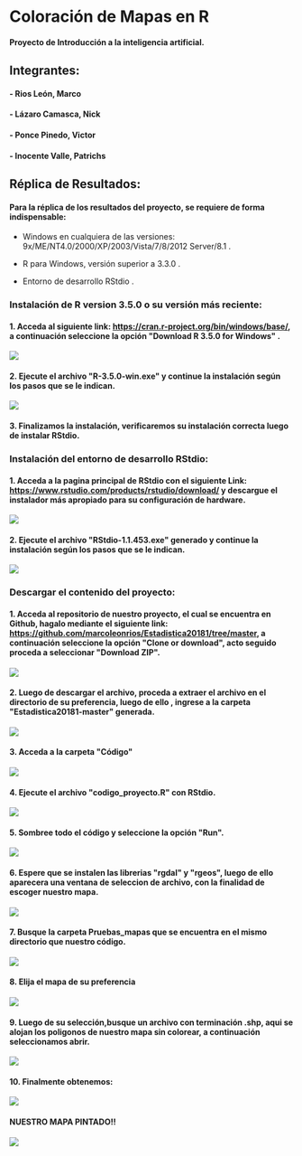 # Coloración de Mapas en R

#### Proyecto de Introducción a la inteligencia artificial.

## Integrantes:

#### - Rios León, Marco
#### - Lázaro Camasca, Nick
#### - Ponce Pinedo, Victor
#### - Inocente Valle, Patrichs


## Réplica de Resultados:

#### Para la réplica de los resultados del proyecto, se requiere de forma indispensable:

 - Windows en cualquiera de las versiones:  9x/ME/NT4.0/2000/XP/2003/Vista/7/8/2012 Server/8.1 .

 - R para Windows, versión superior a 3.3.0 .

 - Entorno de desarrollo RStdio .



### Instalación de R version 3.5.0 o su versión más reciente:

#### 1. Acceda al siguiente link: https://cran.r-project.org/bin/windows/base/, a continuación seleccione la opción "Download R 3.5.0 for Windows" .
![](https://github.com/PatrichsInocenteCM274/Discreta/blob/master/imagenes/Captura%20de%20pantalla%20(9).png)


#### 2. Ejecute el archivo "R-3.5.0-win.exe" y continue la instalación según los pasos que se le indican.

![](https://github.com/PatrichsInocenteCM274/Discreta/blob/master/imagenes/Captura%20de%20pantalla%20(13).png)



#### 3. Finalizamos la instalación, verificaremos su instalación correcta luego de instalar RStdio.

### Instalación del entorno de desarrollo RStdio:

#### 1. Acceda a la pagina principal de RStdio con el siguiente Link: https://www.rstudio.com/products/rstudio/download/ y descargue el instalador más apropiado para su configuración de hardware.

![](https://github.com/PatrichsInocenteCM274/Discreta/blob/master/imagenes/Captura%20de%20pantalla%20(11).png)


#### 2. Ejecute el archivo "RStdio-1.1.453.exe" generado y continue la instalación según los pasos que se le indican.

![](https://github.com/PatrichsInocenteCM274/Discreta/blob/master/imagenes/Captura%20de%20pantalla%20(16).png)



### Descargar el contenido del proyecto:

#### 1. Acceda al repositorio de nuestro proyecto, el cual se encuentra en Github, hagalo mediante el siguiente link: https://github.com/marcoleonrios/Estadistica20181/tree/master, a continuación seleccione la opción "Clone or download", acto seguido proceda a seleccionar "Download ZIP".
![](https://github.com/PatrichsInocenteCM274/Discreta/blob/master/imagenes/Captura%20de%20pantalla%20(12).png)

#### 2. Luego de descargar el archivo, proceda a extraer el archivo en el directorio de su preferencia, luego de ello , ingrese a la carpeta "Estadistica20181-master" generada.
![](https://github.com/PatrichsInocenteCM274/Discreta/blob/master/imagenes/Captura%20de%20pantalla%20(14).png)

#### 3. Acceda a la carpeta "Código"
![](https://github.com/PatrichsInocenteCM274/Discreta/blob/master/imagenes/Captura%20de%20pantalla%20(15).png)

#### 4. Ejecute el archivo "codigo_proyecto.R" con RStdio.
![](https://github.com/PatrichsInocenteCM274/Discreta/blob/master/imagenes/Captura%20de%20pantalla%20(18).png)

#### 5. Sombree todo el código y seleccione la opción "Run".
![](https://github.com/PatrichsInocenteCM274/Discreta/blob/master/imagenes/Captura%20de%20pantalla%20(31).png)

#### 6. Espere que se instalen las librerias "rgdal" y "rgeos", luego de ello aparecera una ventana de seleccion de archivo, con la finalidad de escoger nuestro mapa.
![](https://github.com/PatrichsInocenteCM274/Discreta/blob/master/imagenes/Captura%20de%20pantalla%20(23).png)

#### 7. Busque la carpeta Pruebas_mapas que se encuentra en el mismo directorio que nuestro código.
![](https://github.com/PatrichsInocenteCM274/Discreta/blob/master/imagenes/Captura%20de%20pantalla%20(24).png)

#### 8. Elija el mapa de su preferencia
![](https://github.com/PatrichsInocenteCM274/Discreta/blob/master/imagenes/Captura%20de%20pantalla%20(25).png)

#### 9. Luego de su selección,busque un archivo con terminación .shp, aqui se alojan los poligonos de nuestro mapa sin colorear, a continuación seleccionamos abrir.
![](https://github.com/PatrichsInocenteCM274/Discreta/blob/master/imagenes/Captura%20de%20pantalla%20(27).png)

#### 10. Finalmente obtenemos:
![](https://github.com/PatrichsInocenteCM274/Discreta/blob/master/imagenes/Captura%20de%20pantalla%20(28).png)

#### NUESTRO MAPA PINTADO!!
![](https://github.com/PatrichsInocenteCM274/Discreta/blob/master/imagenes/Captura%20de%20pantalla%20(30).png)


